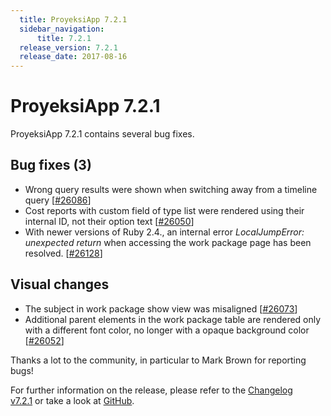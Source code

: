 ```yaml
---
  title: ProyeksiApp 7.2.1
  sidebar_navigation:
      title: 7.2.1
  release_version: 7.2.1
  release_date: 2017-08-16
---
```



# ProyeksiApp 7.2.1

ProyeksiApp 7.2.1 contains several bug fixes.

## Bug fixes (3)

  - Wrong query results were shown when switching away from a timeline
    query
    \[[\#26086](https://community.proyeksiapp.com/projects/proyeksiapp/work_packages/26086)\]
  - Cost reports with custom field of type list were rendered using
    their internal ID, not their option text
    \[[\#26050](https://community.proyeksiapp.com/wp/26050)\]
  - With newer versions of Ruby 2.4., an internal error *LocalJumpError:
    unexpected return* when accessing the work package page has been
    resolved. \[[\#26128](https://community.proyeksiapp.com/wp/26128)\]

## Visual changes

  - The subject in work package show view was misaligned
    \[[\#26073](https://community.proyeksiapp.com/projects/proyeksiapp/work_packages/26073)\]
  - Additional parent elements in the work package table are rendered
    only with a different font color, no longer with a opaque background
    color
    \[[\#26052](https://community.proyeksiapp.com/projects/proyeksiapp/work_packages/26052)\]

Thanks a lot to the community, in particular to Mark Brown for reporting
bugs\!

For further information on the release, please refer to the [Changelog
v7.2.1](https://community.proyeksiapp.com/versions/843) or take a look
at [GitHub](https://github.com/opf/proyeksiapp/tree/v7.2.1).


